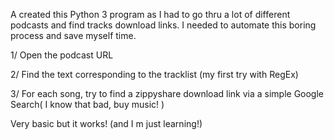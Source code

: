 A created this Python 3 program as I had to go thru a lot of different podcasts and find 
tracks download links. I needed to automate this boring process and save myself time.

1/ Open the podcast URL

2/ Find the text corresponding to the tracklist (my first try with RegEx)

3/ For each song, try to find a zippyshare download link via a simple Google Search( I know that bad, buy music! )

Very basic but it works! (and I m just learning!)


